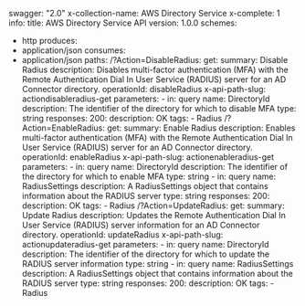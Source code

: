 swagger: "2.0"
x-collection-name: AWS Directory Service
x-complete: 1
info:
  title: AWS Directory Service API
  version: 1.0.0
schemes:
- http
produces:
- application/json
consumes:
- application/json
paths:
  /?Action=DisableRadius:
    get:
      summary: Disable Radius
      description: Disables multi-factor authentication (MFA) with the Remote Authentication
        Dial In User Service (RADIUS) server for an AD Connector directory.
      operationId: disableRadius
      x-api-path-slug: actiondisableradius-get
      parameters:
      - in: query
        name: DirectoryId
        description: The identifier of the directory for which to disable MFA
        type: string
      responses:
        200:
          description: OK
      tags:
      - Radius
  /?Action=EnableRadius:
    get:
      summary: Enable Radius
      description: Enables multi-factor authentication (MFA) with the Remote Authentication
        Dial In User Service (RADIUS) server for an AD Connector directory.
      operationId: enableRadius
      x-api-path-slug: actionenableradius-get
      parameters:
      - in: query
        name: DirectoryId
        description: The identifier of the directory for which to enable MFA
        type: string
      - in: query
        name: RadiusSettings
        description: A RadiusSettings object that contains information about the RADIUS
          server
        type: string
      responses:
        200:
          description: OK
      tags:
      - Radius
  /?Action=UpdateRadius:
    get:
      summary: Update Radius
      description: Updates the Remote Authentication Dial In User Service (RADIUS)
        server information for an AD Connector directory.
      operationId: updateRadius
      x-api-path-slug: actionupdateradius-get
      parameters:
      - in: query
        name: DirectoryId
        description: The identifier of the directory for which to update the RADIUS
          server information
        type: string
      - in: query
        name: RadiusSettings
        description: A RadiusSettings object that contains information about the RADIUS
          server
        type: string
      responses:
        200:
          description: OK
      tags:
      - Radius